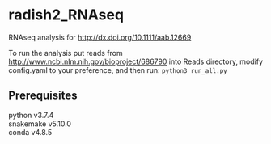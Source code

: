 # radish2_RNAseq
RNAseq analysis for http://dx.doi.org/10.1111/aab.12669

To run the analysis put reads from http://www.ncbi.nlm.nih.gov/bioproject/686790 into Reads directory, modify config.yaml to your preference, and then run: `python3 run_all.py`

## Prerequisites
python v3.7.4\
snakemake v5.10.0\
conda v4.8.5
